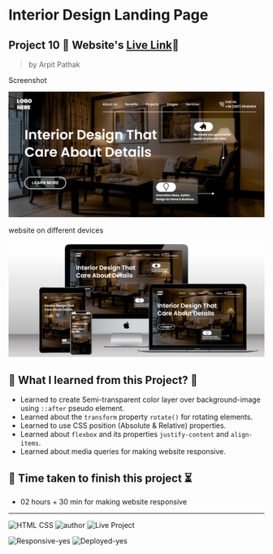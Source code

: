 # Interior Design Landing Page

## Project 10 🚀 Website's [Live Link](https://interior-designer-pro.netlify.app/)🔗

>by Arpit Pathak

Screenshot

![project 10 screenshot](./screenshots/desktop.png)

website on different devices

![project 10 screenshot on multiple devices](./screenshots/project-10.png)

## 📌 What I learned from this Project? 📝
- Learned to create Semi-transparent color layer over background-image using `::after` pseudo element.
- Learned about the `transform` property `rotate()` for rotating elements.
- Learned to use CSS position (Absolute & Relative) properties.
- Learned about `flexbox` and its properties `justify-content` and `align-items`.
- Learned about media queries for making website responsive.


## 📌 Time taken to finish this project ⏳
- 02 hours + 30 min for making website responsive
-------
![HTML CSS](https://img.shields.io/badge/HTML-CSS-orange)
![author](https://img.shields.io/badge/By-Arpit--Pathak-blue)
![Live Project](https://img.shields.io/badge/Live--Project-10-green)

![Responsive-yes](https://img.shields.io/badge/Responsive-yes-ecff19)
![Deployed-yes](https://img.shields.io/badge/Deployed-yes-38B2AC)
